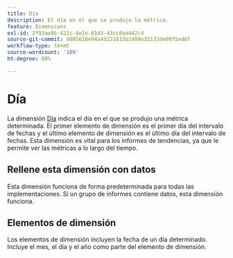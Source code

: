 ```yaml
---
title: Día
description: El día en el que se produjo la métrica.
feature: Dimensions
exl-id: 2f93ae8b-422c-4e1e-81d3-43cc0aa442c4
source-git-commit: d095628e94a45221815b1d08e35132de09f5ed8f
workflow-type: tm+mt
source-wordcount: '109'
ht-degree: 89%

---
```


# Día

La dimensión [Día](overview.md) indica el día en el que se produjo una métrica determinada. El primer elemento de dimensión es el primer día del intervalo de fechas y el último elemento de dimensión es el último día del intervalo de fechas. Esta dimensión es vital para los informes de tendencias, ya que le permite ver las métricas a lo largo del tiempo.

## Rellene esta dimensión con datos

Esta dimensión funciona de forma predeterminada para todas las implementaciones. Si un grupo de informes contiene datos, esta dimensión funciona.

## Elementos de dimensión

Los elementos de dimensión incluyen la fecha de un día determinado. Incluye el mes, el día y el año como parte del elemento de dimensión.
